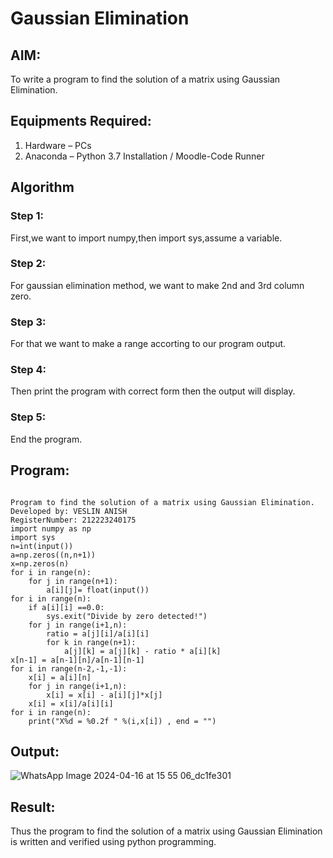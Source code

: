 # Gaussian Elimination

## AIM:
To write a program to find the solution of a matrix using Gaussian Elimination.

## Equipments Required:
1. Hardware – PCs
2. Anaconda – Python 3.7 Installation / Moodle-Code Runner

## Algorithm
### Step 1:
First,we want to import numpy,then import sys,assume a variable.
### Step 2:
For gaussian elimination method, we want to make 2nd and 3rd column zero.
### Step 3:
For that we want to make a range accorting to our program output.
### Step 4:
Then print the program with correct form then the output will display.
### Step 5:
End the program.

## Program:
```

Program to find the solution of a matrix using Gaussian Elimination.
Developed by: VESLIN ANISH
RegisterNumber: 212223240175
import numpy as np
import sys 
n=int(input())
a=np.zeros((n,n+1))
x=np.zeros(n)
for i in range(n):
    for j in range(n+1):
        a[i][j]= float(input())
for i in range(n):
    if a[i][i] ==0.0: 
        sys.exit("Divide by zero detected!")
    for j in range(i+1,n):
        ratio = a[j][i]/a[i][i]
        for k in range(n+1):
            a[j][k] = a[j][k] - ratio * a[i][k]
x[n-1] = a[n-1][n]/a[n-1][n-1]
for i in range(n-2,-1,-1):
    x[i] = a[i][n]
    for j in range(i+1,n):
        x[i] = x[i] - a[i][j]*x[j]
    x[i] = x[i]/a[i][i]
for i in range(n):
    print("X%d = %0.2f " %(i,x[i]) , end = "")

```

## Output:
![WhatsApp Image 2024-04-16 at 15 55 06_dc1fe301](https://github.com/veslin23000303/Gaussian/assets/151148539/461dcdb1-2d25-46fa-b61e-f4cda8258136)



## Result:
Thus the program to find the solution of a matrix using Gaussian Elimination is written and verified using python programming.

